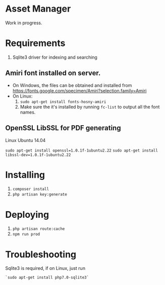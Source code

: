 # Asset Manager

Work in progress.

# Requirements

1. Sqlite3 driver for indexing and searching

## Amiri font installed on server. 

- On Windows, the files can be obtained and installed from https://fonts.google.com/specimen/Amiri?selection.family=Amiri
- On Linux:
	1. `sudo apt-get install fonts-hosny-amiri`
	2. Make sure the it's installed by running `fc-list` to output all the font names.

## OpenSSL LibSSL for PDF generating

Linux Ubuntu 14.04

`sudo apt-get install openssl=1.0.1f-1ubuntu2.22`
`sudo apt-get install libssl-dev=1.0.1f-1ubuntu2.22`

# Installing

1. `composer install`
2. `php artisan key:generate`

# Deploying

1. `php artisan route:cache`
2. `npm run prod`

# Troubleshooting

Sqlite3 is required, if on Linux, just run 

	`sudo apt-get install php7.0-sqlite3`

